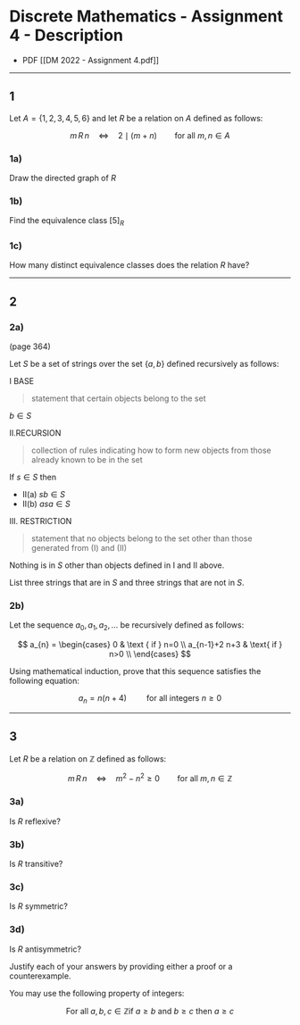 # Discrete Mathematics - Assignment 4 - Description
- PDF [[DM 2022 - Assignment 4.pdf]]

---

## 1
Let $A = \{1, 2, 3, 4, 5, 6\}$ and let $R$ be a relation on $A$ defined as follows:

$$m\,R\,n \quad \Leftrightarrow \quad 2 \mid (m+n) \qquad \text{for all } m,n \in A$$

### 1a)
Draw the directed graph of $R$


### 1b)
Find the equivalence class $[5]_R$


### 1c)
How many distinct equivalence classes does the relation $R$ have?


---

## 2
### 2a)
(page 364)

Let $S$ be a set of strings over the set $\{a,b\}$ defined recursively as follows:

I BASE 
> statement that certain objects belong to the set

$b \in S$

II.RECURSION 
> collection of rules indicating how to form new objects from those already known to be in the set

If $s \in S$ then
- II(a) $sb \in S$
- II(b) $asa \in S$

III. RESTRICTION
> statement that no objects belong to the set other than those generated from (I) and (II)

Nothing is in $S$ other than objects defined in I and II above.

List three strings that are in $S$ and three strings that are not in $S$.


### 2b)
Let the sequence $a_0, a_1, a_2,\dots$ be recursively defined as follows:

$$
a_{n} = \begin{cases} 0 & \text { if } n=0 \\
a_{n-1}+2 n+3 & \text{ if } n>0 \\
\end{cases}
$$

Using mathematical induction, prove that this sequence satisfies the following equation: 

$$
a_{n} = n(n+4) \qquad \text{ for all integers } n \ge 0
$$

---

## 3
Let $R$ be a relation on $\mathbb{Z}$ defined as follows:

$$
m\,R\,n\quad \Leftrightarrow \quad m^2 - n^2 \geq 0 \qquad \text{for all } m,n \in \mathbb{Z}
$$

### 3a)
Is $R$ reflexive?

### 3b)
Is $R$ transitive?

### 3c)
Is $R$ symmetric?

### 3d)
Is $R$ antisymmetric?

Justify each of your answers by providing either a proof or a counterexample.

You may use the following property of integers: 

$$\text{For all } a, b, c \in \mathbb{Z} \text{if } a \geq b \text{ and } b \geq c \text{ then } a \geq c$$

